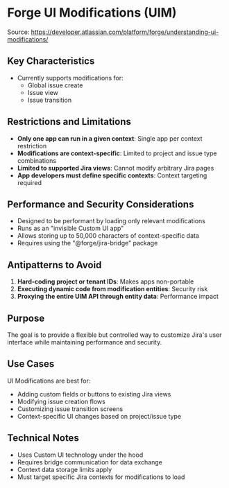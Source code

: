 # Forge UI Modifications (UIM)

Source: https://developer.atlassian.com/platform/forge/understanding-ui-modifications/

## Key Characteristics

- Currently supports modifications for:
  - Global issue create
  - Issue view  
  - Issue transition

## Restrictions and Limitations

- **Only one app can run in a given context**: Single app per context restriction
- **Modifications are context-specific**: Limited to project and issue type combinations
- **Limited to supported Jira views**: Cannot modify arbitrary Jira pages
- **App developers must define specific contexts**: Context targeting required

## Performance and Security Considerations

- Designed to be performant by loading only relevant modifications
- Runs as an "invisible Custom UI app"
- Allows storing up to 50,000 characters of context-specific data
- Requires using the "@forge/jira-bridge" package

## Antipatterns to Avoid

1. **Hard-coding project or tenant IDs**: Makes apps non-portable
2. **Executing dynamic code from modification entities**: Security risk
3. **Proxying the entire UIM API through entity data**: Performance impact

## Purpose

The goal is to provide a flexible but controlled way to customize Jira's user interface while maintaining performance and security.

## Use Cases

UI Modifications are best for:
- Adding custom fields or buttons to existing Jira views
- Modifying issue creation flows
- Customizing issue transition screens
- Context-specific UI changes based on project/issue type

## Technical Notes

- Uses Custom UI technology under the hood
- Requires bridge communication for data exchange
- Context data storage limits apply
- Must target specific Jira contexts for modifications to load